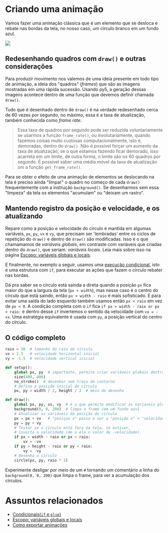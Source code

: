 # Criando uma animação

Vamos fazer uma animação clássica que é um elemento que se desloca e rebate nas bordas da tela, no nosso caso, um círculo branco em um fundo azul.

![](assets/bola_rebate.gif)

## Redesenhando quadros com `draw()` e outras considerações

Para produzir movimento nos valemos de uma ideia presente em todo tipo de animação, a ideia dos "quadros" (*frames*) que são as imagens mostradas em uma rápida sucessão. Usando py5, a geração dessas imagens acontece dentro de uma função que devemos definir chamada `draw()`. 

Tudo que é desenhado dentro de `draw()` é na verdade redesenhado cerca de 60 vezes por segundo, no máximo, essa é a taxa de atualização, também conhecida como *frame rate*. 

> Essa taxa de quadros por segundo pode ser reduzida voluntariamente se usarmos a função `frame_rate()`, ou involutariamente, quando fazemos coisas muito custosas computacionalmente, isto é, demoradas, dentro do `draw()`. Não é possível forçar um aumento da taxa de atualização, se o que estamos fazendo ficar demorado, isso acarreta em um limite, de outra forma, o limite são os 60 quadros por segundo. É possível saber uma média móvel da taxa de atualização om a função `get_frame_rate()`.

Para se obter o efeito de uma animação de elementos se deslocando na tela é preciso ainda "limpar" o quadro no começo de cada `draw()` frequentemente com a instrução `background()`. Se desenharmos sem essa "limpeza" da tela os elementos "acumulam" ou "deixam um rastro".

## Mantendo registro da posição e velocidade, e os atualizando

Repare como a posição e velocidade do círculo é mantida em algumas variáveis, `px`, `py`, `vx` e `vy`, que precisam ser 'lembradas' entre os ciclos de repetição do `draw()` e dentro de `draw()` são modificadas. Isso é o que chamamamos de *variáveis globais*, em contraste com variáveis que criadas dentro do `draw()`, que seriam. *variáveis locais*. Leia mais sobre isso na página [Escopo: variáveis globais e locais](escopo_py.md). 

E finalmente, no exemplo a seguir, usamos uma [execução condicional](condicionais_py.md), isto é uma estrutura com `if`, para executar as ações que fazem o círculo rebater nas bordas. 

Dá pra saber se o círculo está sainda a direta quando a posição `px` fica maior do que a largura da tela (`px > width`), mas nesse caso é o centro do círculo que está saindo, então `px > width - raio` é mais sofisticado. E para evitar uma saída do lado esquerdo também usamos então `px < raio` em vez de `px < 0`. A condição completa com o `if` fica `if px > width - raio or px < raio:` e dentro desse `if` invertemos o sentido da velocidade com `vx = -vx`. Uma estratégia equivalente é usada com `py`, a posição vertical do centro do círculo.

## O código completo

```python
raio = 50  # tamanho do raio do círculo
vx = 2.5   # velocidade horizontal inicial
vy = -1.5  # velocidade vertical inicial

def setup():
    global px, py  # importante, permite criar variáveis globais dentro do setup!
    size(400, 400)
    no_stroke()  # desenhar sem traço de contorno
    # Define a posição inicial do círculo
    px, py = width / 2, height / 2  # meio do desenho

def draw():
    global px, py, vx, vy  # é o que permite modificar as variaveis globais no draw!
    background(0, 0, 200)  # limpa o frame com um fundo azul
    # Atualizar as variáveis da posição do círculo
    px = px + vx   # "posiçao x" passa a ser a "posição x" + "velocidade x"
    py = py + vy
    # Testar se o círculo está fora da tela, se estiver,
    # inverta a velocidade (de a ela o valor de -velocidade).
    if px > width - raio or px < raio:
        vx = -vx
    if py > height - raio or py < raio:
        vy = -vy
    # Desenha o círculo
    circle(px, py, raio * 2)
```

Experimente desligar por meio de um `#` tornando um comentário a linha do `background(0, 0, 200)` que limpa o frame, para ver a acumulação dos círculos.

# Assuntos relacionados

- [Condicionais(`if` e `else`)](condicionais_py.md)
- [Escopo: variáveis globais e locais](escopo_py.md)
- [Como exportar animações](exportar_animacoes.md)

